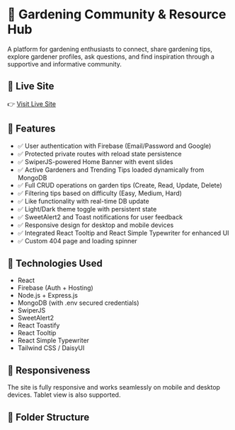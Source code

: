 # 🌿 Gardening Community & Resource Hub

A platform for gardening enthusiasts to connect, share gardening tips, explore gardener profiles, ask questions, and find inspiration through a supportive and informative community.

## 🔗 Live Site
👉 [Visit Live Site](https://gardening-community-2b8b5.web.app)

## 🚀 Features

- ✅ User authentication with Firebase (Email/Password and Google)
- ✅ Protected private routes with reload state persistence
- ✅ SwiperJS-powered Home Banner with event slides
- ✅ Active Gardeners and Trending Tips loaded dynamically from MongoDB
- ✅ Full CRUD operations on garden tips (Create, Read, Update, Delete)
- ✅ Filtering tips based on difficulty (Easy, Medium, Hard)
- ✅ Like functionality with real-time DB update
- ✅ Light/Dark theme toggle with persistent state
- ✅ SweetAlert2 and Toast notifications for user feedback
- ✅ Responsive design for desktop and mobile devices
- ✅ Integrated React Tooltip and React Simple Typewriter for enhanced UI
- ✅ Custom 404 page and loading spinner

## 🧪 Technologies Used

- React
- Firebase (Auth + Hosting)
- Node.js + Express.js
- MongoDB (with .env secured credentials)
- SwiperJS
- SweetAlert2
- React Toastify
- React Tooltip
- React Simple Typewriter
- Tailwind CSS / DaisyUI

## 📱 Responsiveness

The site is fully responsive and works seamlessly on mobile and desktop devices. Tablet view is also supported.

## 📂 Folder Structure

